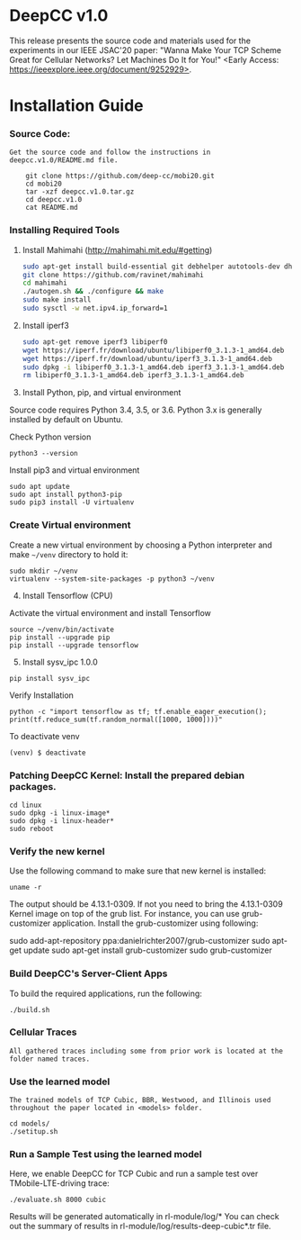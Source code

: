 # DeepCC v1.0

This release presents the source code and materials used for the experiments in our IEEE JSAC'20 paper: "Wanna Make Your TCP Scheme Great for Cellular Networks? Let Machines Do It for You!" <Early Access: https://ieeexplore.ieee.org/document/9252929>.

Installation Guide
==================
### Source Code:
    Get the source code and follow the instructions in deepcc.v1.0/README.md file.

        git clone https://github.com/deep-cc/mobi20.git
        cd mobi20
        tar -xzf deepcc.v1.0.tar.gz 
        cd deepcc.v1.0
        cat README.md    

### Installing Required Tools

1. Install Mahimahi (http://mahimahi.mit.edu/#getting)

	```sh  
	sudo apt-get install build-essential git debhelper autotools-dev dh-autoreconf iptables protobuf-compiler libprotobuf-dev pkg-config libssl-dev dnsmasq-base ssl-cert libxcb-present-dev libcairo2-dev libpango1.0-dev iproute2 apache2-dev apache2-bin iptables dnsmasq-base gnuplot iproute2 apache2-api-20120211 libwww-perl
	git clone https://github.com/ravinet/mahimahi 
	cd mahimahi
	./autogen.sh && ./configure && make
	sudo make install
	sudo sysctl -w net.ipv4.ip_forward=1
	```

2. Install iperf3

	```sh
    sudo apt-get remove iperf3 libiperf0
    wget https://iperf.fr/download/ubuntu/libiperf0_3.1.3-1_amd64.deb
    wget https://iperf.fr/download/ubuntu/iperf3_3.1.3-1_amd64.deb
    sudo dpkg -i libiperf0_3.1.3-1_amd64.deb iperf3_3.1.3-1_amd64.deb
    rm libiperf0_3.1.3-1_amd64.deb iperf3_3.1.3-1_amd64.deb
	```

3. Install Python, pip, and virtual environment

Source code requires Python 3.4, 3.5, or 3.6. Python 3.x is generally installed by default on Ubuntu.

Check Python version
```
python3 --version
```

Install pip3 and virtual environment

```
sudo apt update
sudo apt install python3-pip
sudo pip3 install -U virtualenv
```

### Create Virtual environment

Create a new virtual environment by choosing a Python interpreter and make `~/venv` directory to hold it: 

```
sudo mkdir ~/venv
virtualenv --system-site-packages -p python3 ~/venv
```

4. Install Tensorflow (CPU)

Activate the virtual environment and install Tensorflow
```
source ~/venv/bin/activate
pip install --upgrade pip
pip install --upgrade tensorflow
```

5. Install sysv_ipc 1.0.0
```
pip install sysv_ipc
```

Verify Installation
```
python -c "import tensorflow as tf; tf.enable_eager_execution(); print(tf.reduce_sum(tf.random_normal([1000, 1000])))"
```

To deactivate venv
```
(venv) $ deactivate
```

### Patching DeepCC Kernel: Install the prepared debian packages.

    cd linux
    sudo dpkg -i linux-image*
    sudo dpkg -i linux-header*
    sudo reboot 
 
### Verify the new kernel
Use the following command to make sure that new kernel is installed:

	uname -r

The output should be 4.13.1-0309. If not you need to bring the 4.13.1-0309 Kernel image on top of the grub list. For instance, you can use grub-customizer application. Install the grub-customizer using following:

   sudo add-apt-repository ppa:danielrichter2007/grub-customizer
   sudo apt-get update
   sudo apt-get install grub-customizer
   sudo grub-customizer

### Build DeepCC's Server-Client Apps
 To build the required applications, run the following:

    ./build.sh

### Cellular Traces 
    All gathered traces including some from prior work is located at the folder named traces.

### Use the learned model
    The trained models of TCP Cubic, BBR, Westwood, and Illinois used throughout the paper located in <models> folder.
    
    cd models/
    ./setitup.sh

### Run a Sample Test using the learned model

Here, we enable DeepCC for TCP Cubic and run a sample test over TMobile-LTE-driving trace:
    
	./evaluate.sh 8000 cubic  
    
Results will be generated automatically in rl-module/log/*
You can check out the summary of results in rl-module/log/results-deep-cubic*.tr file. 

